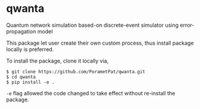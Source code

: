 # qwanta
Quantum network simulation based-on discrete-event simulator using error-propagation model

This package let user create their own custom process, thus install package locally is preferred. 

To install the package, clone it locally via,

```
$ git clone https://github.com/PorametPat/qwanta.git
$ cd qwanta
$ pip install -e .
```

`-e` flag allowed the code changed to take effect without re-install the package. 

